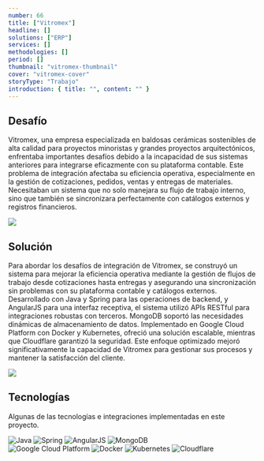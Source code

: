 ```yaml
---
number: 66
title: ["Vitromex"]
headline: []
solutions: ["ERP"]
services: []
methodologies: []
period: []
thumbnail: "vitromex-thumbnail"
cover: "vitromex-cover"
storyType: "Trabajo"
introduction: { title: "", content: "" }
---
```


## Desafío

Vitromex, una empresa especializada en baldosas cerámicas sostenibles de alta calidad para proyectos minoristas y grandes proyectos arquitectónicos, enfrentaba importantes desafíos debido a la incapacidad de sus sistemas anteriores para integrarse eficazmente con su plataforma contable. Este problema de integración afectaba su eficiencia operativa, especialmente en la gestión de cotizaciones, pedidos, ventas y entregas de materiales. Necesitaban un sistema que no solo manejara su flujo de trabajo interno, sino que también se sincronizara perfectamente con catálogos externos y registros financieros.

![](/work/vitromex-figure-1.jpg)

## Solución

Para abordar los desafíos de integración de Vitromex, se construyó un sistema para mejorar la eficiencia operativa mediante la gestión de flujos de trabajo desde cotizaciones hasta entregas y asegurando una sincronización sin problemas con su plataforma contable y catálogos externos. Desarrollado con Java y Spring para las operaciones de backend, y AngularJS para una interfaz receptiva, el sistema utilizó APIs RESTful para integraciones robustas con terceros. MongoDB soportó las necesidades dinámicas de almacenamiento de datos. Implementado en Google Cloud Platform con Docker y Kubernetes, ofreció una solución escalable, mientras que Cloudflare garantizó la seguridad. Este enfoque optimizado mejoró significativamente la capacidad de Vitromex para gestionar sus procesos y mantener la satisfacción del cliente.

![](/work/vitromex-figure-2.jpg)

## Tecnologías

Algunas de las tecnologías e integraciones implementadas en este proyecto.

<div class="story_story__mainContent__technologies__v5XXm">
  <div class="story_story__mainContent__technologies__images__6NSg5">
    <div>
      <img loading="lazy" src="/technologies/java.svg" alt="Java"/>
      <img loading="lazy" src="/technologies/spring.svg" alt="Spring"/>
      <img loading="lazy" src="/technologies/angular.svg" alt="AngularJS"/>
      <img loading="lazy" src="/technologies/mongodb.svg" alt="MongoDB"/>
    </div>
    <div>
      <img loading="lazy" src="/technologies/gcloud.svg" alt="Google Cloud Platform"/>
      <img loading="lazy" src="/technologies/docker.svg" alt="Docker"/>
      <img loading="lazy" src="/technologies/kubernetes.svg" alt="Kubernetes"/>
      <img loading="lazy" src="/technologies/cloudflare.svg" alt="Cloudflare"/>
    </div>
  </div>
</div>
